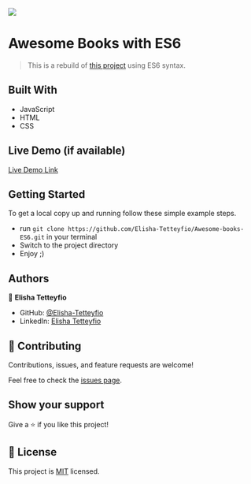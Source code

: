 ![](https://img.shields.io/badge/Microverse-blueviolet)

# Awesome Books with ES6

> This is a rebuild of [this project](https://github.com/Elisha-Tetteyfio/Awesome-books) using ES6 syntax.


## Built With

- JavaScript
- HTML
- CSS

## Live Demo (if available)

[Live Demo Link](https://elisha-tetteyfio.github.io/Awesome-books-ES6/#)


## Getting Started

To get a local copy up and running follow these simple example steps.

- run `git clone https://github.com/Elisha-Tetteyfio/Awesome-books-ES6.git` in your terminal
- Switch to the project directory
- Enjoy ;)



## Authors

👤 **Elisha Tetteyfio**

- GitHub: [@Elisha-Tetteyfio](https://github.com/Elisha-Tetteyfio)
- LinkedIn: [Elisha Tetteyfio](https://linkedin.com/in/elisha-tetteyfio)


## 🤝 Contributing

Contributions, issues, and feature requests are welcome!

Feel free to check the [issues page](https://github.com/Elisha-Tetteyfio/Awesome-books-ES6/issues).

## Show your support

Give a ⭐️ if you like this project!

## 📝 License

This project is [MIT](./MIT.md) licensed.

